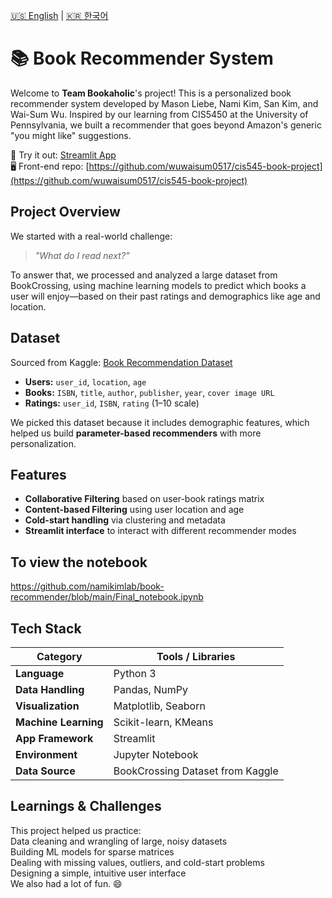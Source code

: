 [🇺🇸 English](./README.md) | [🇰🇷 한국어](./README.ko.md)

# 📚 Book Recommender System

Welcome to **Team Bookaholic**'s project! This is a personalized book recommender system developed by Mason Liebe, Nami Kim, San Kim, and Wai-Sum Wu. Inspired by our learning from CIS5450 at the University of Pennsylvania, we built a recommender that goes beyond Amazon's generic "you might like" suggestions.

🔗 Try it out: [Streamlit App](https://cis545-book-project-60m9b4032y8.streamlit.app/Parameter_based_book_recommender)  
🖥️ Front-end repo: [https://github.com/wuwaisum0517/cis545-book-project](https://github.com/wuwaisum0517/cis545-book-project)


## Project Overview

We started with a real-world challenge:  
> *"What do I read next?"*

To answer that, we processed and analyzed a large dataset from BookCrossing, using machine learning models to predict which books a user will enjoy—based on their past ratings and demographics like age and location.


## Dataset

Sourced from Kaggle: [Book Recommendation Dataset](https://www.kaggle.com/datasets/arashnic/book-recommendation-dataset)

- **Users:** `user_id`, `location`, `age`  
- **Books:** `ISBN`, `title`, `author`, `publisher`, `year`, `cover image URL`  
- **Ratings:** `user_id`, `ISBN`, `rating` (1–10 scale)

We picked this dataset because it includes demographic features, which helped us build **parameter-based recommenders** with more personalization.


## Features

- **Collaborative Filtering** based on user-book ratings matrix
- **Content-based Filtering** using user location and age
- **Cold-start handling** via clustering and metadata
- **Streamlit interface** to interact with different recommender modes


## To view the notebook 
https://github.com/namikimlab/book-recommender/blob/main/Final_notebook.ipynb


##  Tech Stack

| Category         | Tools / Libraries                          |
|------------------|---------------------------------------------|
| **Language**      | Python 3                                   |
| **Data Handling** | Pandas, NumPy                              |
| **Visualization** | Matplotlib, Seaborn                        |
| **Machine Learning** | Scikit-learn, KMeans                    |
| **App Framework** | Streamlit                                 |
| **Environment**   | Jupyter Notebook                           |
| **Data Source**   | BookCrossing Dataset from Kaggle           |


## Learnings & Challenges
This project helped us practice:  
Data cleaning and wrangling of large, noisy datasets  
Building ML models for sparse matrices  
Dealing with missing values, outliers, and cold-start problems  
Designing a simple, intuitive user interface  
We also had a lot of fun. 😄  



